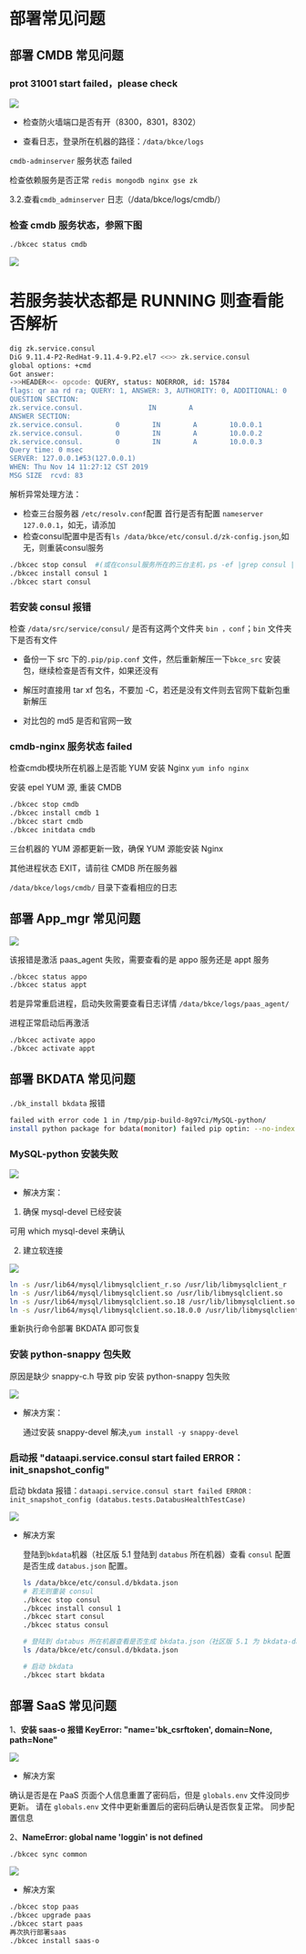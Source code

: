 # 部署常见问题

## 部署 CMDB 常见问题

### prot 31001 start failed，please check 

![](../assets/cmdb-31001.png)

- 检查防火墙端口是否有开（8300，8301，8302）
 
- 查看日志，登录所在机器的路径：`/data/bkce/logs`

`cmdb-adminserver` 服务状态 failed 

 检查依赖服务是否正常 `redis mongodb nginx gse zk` 
 
 3.2.查看`cmdb_adminserver` 日志（/data/bkce/logs/cmdb/）
 
 
### 检查 cmdb 服务状态，参照下图

```bash
./bkcec status cmdb

```

![](../assets/cmdb-faq.png)

# 若服务装状态都是 RUNNING 则查看能否解析

```bash
dig zk.service.consul 
DiG 9.11.4-P2-RedHat-9.11.4-9.P2.el7 <<>> zk.service.consul
global options: +cmd
Got answer:
->>HEADER<<- opcode: QUERY, status: NOERROR, id: 15784
flags: qr aa rd ra; QUERY: 1, ANSWER: 3, AUTHORITY: 0, ADDITIONAL: 0
QUESTION SECTION:
zk.service.consul.                IN        A
ANSWER SECTION:
zk.service.consul.        0        IN        A        10.0.0.1
zk.service.consul.        0        IN        A        10.0.0.2
zk.service.consul.        0        IN        A        10.0.0.3
Query time: 0 msec
SERVER: 127.0.0.1#53(127.0.0.1)   
WHEN: Thu Nov 14 11:27:12 CST 2019
MSG SIZE  rcvd: 83
```
解析异常处理方法：

- 检查三台服务器 `/etc/resolv.conf`配置  首行是否有配置 `nameserver 127.0.0.1`，如无，请添加
- 检查consul配置中是否有`ls /data/bkce/etc/consul.d/zk-config.json`,如无，则重装consul服务
```bash
./bkcec stop consul  #(或在consul服务所在的三台主机，ps -ef |grep consul | awk '{print $2}'  |xargs kill -9)
./bkcec install consul 1
./bkcec start consul
```

### 若安装 consul 报错
 
检查 `/data/src/service/consul/` 是否有这两个文件夹 `bin ，conf`；`bin` 文件夹下是否有文件

- 备份一下 src 下的`.pip/pip.conf` 文件，然后重新解压一下`bkce_src` 安装包，继续检查是否有文件，如果还没有
 
- 解压时直接用 tar xf 包名，不要加 -C，若还是没有文件则去官网下载新包重新解压
 
- 对比包的 md5 是否和官网一致
 

### cmdb-nginx 服务状态 failed 

检查cmdb模块所在机器上是否能 YUM 安装 Nginx `yum info nginx` 
 
 安装 epel YUM 源, 重装 CMDB

```bash
./bkcec stop cmdb 
./bkcec install cmdb 1 
./bkcec start cmdb 
./bkcec initdata cmdb

```

三台机器的 YUM 源都更新一致，确保 YUM 源能安装 Nginx

其他进程状态 EXIT，请前往 CMDB 所在服务器

`/data/bkce/logs/cmdb/` 目录下查看相应的日志



## 部署 App_mgr 常见问题

![](../assets/saas-faq.png)


该报错是激活 paas_agent 失败，需要查看的是 appo 服务还是 appt 服务

```bash
./bkcec status appo
./bkcec status appt 
```

若是异常重启进程，启动失败需要查看日志详情 `/data/bkce/logs/paas_agent/`

进程正常启动后再激活

```bash
./bkcec activate appo
./bkcec activate appt
```

## 部署 BKDATA 常见问题

`./bk_install bkdata` 报错

```bash
failed with error code 1 in /tmp/pip-build-8g97ci/MySQL-python/
install python package for bdata(monitor) failed pip optin: --no-index --find-links=/data/src/bkdata/support-fileds/pkgs
```

### MySQL-python 安装失败

![](../assets/bkdata-faq1.png)

- 解决方案：

1. 确保 mysql-devel 已经安装

可用 which mysql-devel 来确认

2. 建立软连接

![](../assets/bkdata-faq2.png)

```bash
ln -s /usr/lib64/mysql/libmysqlclient_r.so /usr/lib/libmysqlclient_r
ln -s /usr/lib64/mysql/libmysqlclient.so /usr/lib/libmysqlclient.so
ln -s /usr/lib64/mysql/libmysqlclient.so.18 /usr/lib/libmysqlclient.so.18
ln -s /usr/lib64/mysql/libmysqlclient.so.18.0.0 /usr/lib/libmysqlclient.so.18.0.0
```


重新执行命令部署 BKDATA 即可恢复

### 安装 python-snappy 包失败

原因是缺少 snappy-c.h 导致 pip 安装 python-snappy 包失败

![](../assets/bkdata-faq3.png)

- 解决方案：

    通过安装 snappy-devel 解决,`yum install -y snappy-devel `

### 启动报 "dataapi.service.consul start failed ERROR： init_snapshot_config"  

启动 bkdata 报错：`dataapi.service.consul start failed ERROR： init_snapshot_config (databus.tests.DatabusHealthTestCase)`

![](../assets/bkdata-faq4.png)

- 解决方案

  登陆到`bkdata`机器（社区版 5.1 登陆到 `databus` 所在机器）查看 `consul` 配置是否生成 `databus.json` 配置。
    
    ```bash
    ls /data/bkce/etc/consul.d/bkdata.json
    # 若无则重装 consul
    ./bkcec stop consul
    ./bkcec install consul 1
    ./bkcec start consul
    ./bkcec status consul
  
    # 登陆到 databus 所在机器查看是否生成 bkdata.json（社区版 5.1 为 bkdata-databus.json，bkdata-dataapi.jsonbkdata-monitor.json）
    ls /data/bkce/etc/consul.d/bkdata.json
  
    # 启动 bkdata
    ./bkcec start bkdata
   ```

## 部署 SaaS 常见问题

1、**安装 saas-o 报错 KeyError: "name='bk_csrftoken', domain=None, path=None"**

![](../assets/saas-key.png)

- 解决方案

确认是否是在 PaaS 页面个人信息重置了密码后，但是 `globals.env` 文件没同步更新。 请在 `globals.env` 文件中更新重置后的密码后确认是否恢复正常。
同步配置信息

2、**NameError: global name 'loggin' is not defined**
```bash
./bkcec sync common
```
![](../assets/saas.png)

- 解决方案
```bash
./bkcec stop paas
./bkcec upgrade paas
./bkcec start paas
再次执行部署saas
./bkcec install saas-o
```
 
